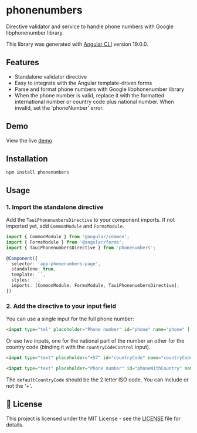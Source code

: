 # phonenumbers

Directive validator and service to handle phone numbers with Google libphonenumber library.

This library was generated with [Angular CLI](https://github.com/angular/angular-cli) version 19.0.0.

## Features

- Standalone validator directive
- Easy to integrate with the Angular template-driven forms
- Parse and format phone numbers with Google libphonenumber library
- When the phone number is valid, replace it with the formatted international number or country code plus national number. When invalid, set the 'phoneNumber' error.

## Demo

View the live [demo](https://stackblitz.com/edit/phonenumbers-demo)

## Installation

```shell
npm install phonenumbers
```

## Usage

### 1. Import the standalone directive

Add the `TauiPhonenumbersDirective` to your component imports. If not imported yet, add `CommonModule` and `FormsModule`.

```typescript
import { CommonModule } from '@angular/common';
import { FormsModule } from '@angular/forms';
import { TauiPhonenumbersDirective } from 'phonenumbers';

@Component({
  selector: 'app-phonenumbers-page',
  standalone: true,
  template: ``,
  styles: ``,
  imports: [CommonModule, FormsModule, TauiPhonenumbersDirective],
})
```

### 2. Add the directive to your input field

You can use a single input for the full phone number:

```html
<input type="tel" placeholder="Phone number" id="phone" name="phone" [(ngModel)]="demo.phone" phonenumber defaultCountryCode="57" type="text" #phone="ngModel" />
```

Or use two inputs, one for the national part of the number an other for the country code (binding it with the `countryCodeControl` input).

```html
<input type="text" placeholder="+57" id="countryCode" name="countryCode" [(ngModel)]="demo.countryCode" #countryCode="ngModel" />
```

```html
<input type="text" placeholder="Phone number" id="phoneWithCountry" name="phoneWithCountry" [(ngModel)]="demo.phoneWithCountry" phonenumber defaultCountryCode="+57" [countryCodeControl]="countryCode.control" #phoneWithCountry="ngModel" />
```

The `defaultCountryCode` should be the 2 letter ISO code. You can include or not the '+'.

## 📄 License

This project is licensed under the MIT License - see the [LICENSE](https://raw.githubusercontent.com/quedicesebas/ngx-tailwind-ui/main/LICENSE) file for details.
